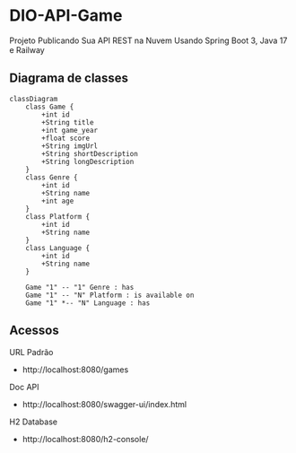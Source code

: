 # DIO-API-Game
Projeto Publicando Sua API REST na Nuvem Usando Spring Boot 3, Java 17 e Railway

## Diagrama de classes
```mermaid
classDiagram
    class Game {
        +int id
        +String title
        +int game_year
        +float score
        +String imgUrl
        +String shortDescription
        +String longDescription
    }
    class Genre {
        +int id
        +String name
        +int age
    }
    class Platform {
        +int id
        +String name
    }
    class Language {
        +int id
        +String name
    }

    Game "1" -- "1" Genre : has
    Game "1" -- "N" Platform : is available on
    Game "1" *-- "N" Language : has
```

## Acessos

URL Padrão
- http://localhost:8080/games	
	
Doc API	
- http://localhost:8080/swagger-ui/index.html

H2 Database
- http://localhost:8080/h2-console/	